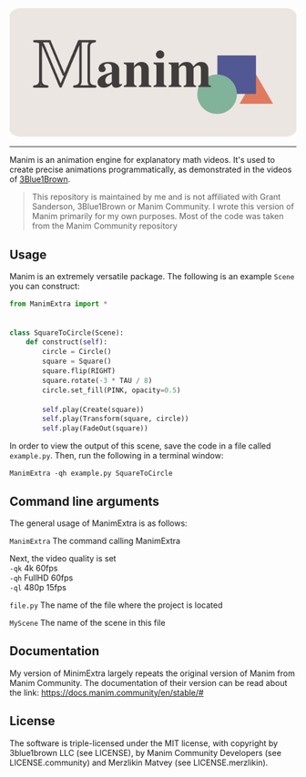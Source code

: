 <p align="center">
    <a href="https://www.manim.community/"><img src="https://raw.githubusercontent.com/ManimCommunity/manim/main/logo/cropped.png"></a>

</p>
<hr />

Manim is an animation engine for explanatory math videos. It's used to create precise animations programmatically, as demonstrated in the videos of [3Blue1Brown](https://www.3blue1brown.com/).

> This repository is maintained by me and is not affiliated with Grant Sanderson, 3Blue1Brown or Manim Community. I wrote this version of Manim primarily for my own purposes. Most of the code was taken from the Manim Community repository

## Usage

Manim is an extremely versatile package. The following is an example `Scene` you can construct:

```python
from ManimExtra import *


class SquareToCircle(Scene):
    def construct(self):
        circle = Circle()
        square = Square()
        square.flip(RIGHT)
        square.rotate(-3 * TAU / 8)
        circle.set_fill(PINK, opacity=0.5)

        self.play(Create(square))
        self.play(Transform(square, circle))
        self.play(FadeOut(square))
```

In order to view the output of this scene, save the code in a file called `example.py`. Then, run the following in a terminal window:

```
ManimExtra -qh example.py SquareToCircle
```


## Command line arguments

The general usage of ManimExtra is as follows:

```ManimExtra``` The command calling ManimExtra

Next, the video quality is set  
```-qk``` 4k 60fps  
```-qh``` FullHD 60fps     
```-ql``` 480p 15fps   

```file.py``` The name of the file where the project is located

```MyScene``` The name of the scene in this file

## Documentation
My version of MinimExtra largely repeats the original version of Manim from Manim Community. The documentation of their version can be read about the link: https://docs.manim.community/en/stable/#


## License

The software is triple-licensed under the MIT license, with copyright by 3blue1brown LLC (see LICENSE), by Manim Community Developers (see LICENSE.community) and Merzlikin Matvey (see LICENSE.merzlikin).
